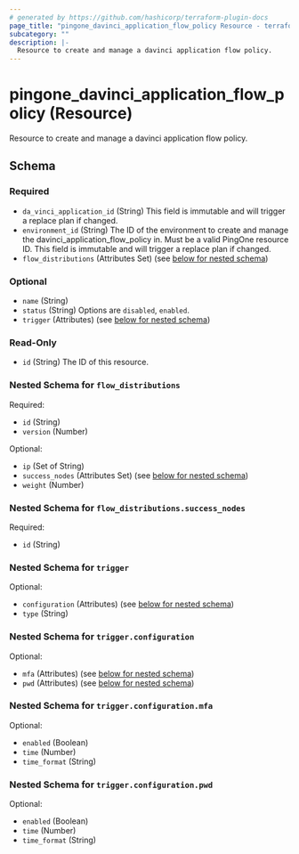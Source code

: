 ```yaml
---
# generated by https://github.com/hashicorp/terraform-plugin-docs
page_title: "pingone_davinci_application_flow_policy Resource - terraform-provider-pingone"
subcategory: ""
description: |-
  Resource to create and manage a davinci application flow policy.
---
```


# pingone_davinci_application_flow_policy (Resource)

Resource to create and manage a davinci application flow policy.



<!-- schema generated by tfplugindocs -->
## Schema

### Required

- `da_vinci_application_id` (String) This field is immutable and will trigger a replace plan if changed.
- `environment_id` (String) The ID of the environment to create and manage the davinci_application_flow_policy in. Must be a valid PingOne resource ID. This field is immutable and will trigger a replace plan if changed.
- `flow_distributions` (Attributes Set) (see [below for nested schema](#nestedatt--flow_distributions))

### Optional

- `name` (String)
- `status` (String) Options are `disabled`, `enabled`.
- `trigger` (Attributes) (see [below for nested schema](#nestedatt--trigger))

### Read-Only

- `id` (String) The ID of this resource.

<a id="nestedatt--flow_distributions"></a>
### Nested Schema for `flow_distributions`

Required:

- `id` (String)
- `version` (Number)

Optional:

- `ip` (Set of String)
- `success_nodes` (Attributes Set) (see [below for nested schema](#nestedatt--flow_distributions--success_nodes))
- `weight` (Number)

<a id="nestedatt--flow_distributions--success_nodes"></a>
### Nested Schema for `flow_distributions.success_nodes`

Required:

- `id` (String)



<a id="nestedatt--trigger"></a>
### Nested Schema for `trigger`

Optional:

- `configuration` (Attributes) (see [below for nested schema](#nestedatt--trigger--configuration))
- `type` (String)

<a id="nestedatt--trigger--configuration"></a>
### Nested Schema for `trigger.configuration`

Optional:

- `mfa` (Attributes) (see [below for nested schema](#nestedatt--trigger--configuration--mfa))
- `pwd` (Attributes) (see [below for nested schema](#nestedatt--trigger--configuration--pwd))

<a id="nestedatt--trigger--configuration--mfa"></a>
### Nested Schema for `trigger.configuration.mfa`

Optional:

- `enabled` (Boolean)
- `time` (Number)
- `time_format` (String)


<a id="nestedatt--trigger--configuration--pwd"></a>
### Nested Schema for `trigger.configuration.pwd`

Optional:

- `enabled` (Boolean)
- `time` (Number)
- `time_format` (String)
